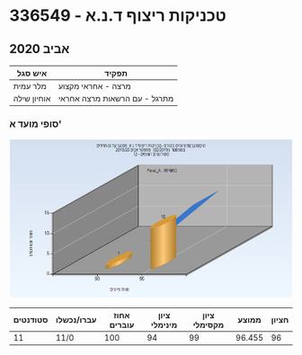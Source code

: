 # 336549 - טכניקות ריצוף ד.נ.א

## אביב 2020

| איש סגל | תפקיד |
| ---- | ---- |
| מלר עמית | מרצה - אחראי מקצוע |
| אוחיון שילה | מתרגל - עם הרשאות מרצה אחראי |

### סופי מועד א'

![201902 Final_A](201902/Final_A.png)

| סטודנטים | עברו/נכשלו | אחוז עוברים | ציון מינימלי | ציון מקסימלי | ממוצע | חציון |
| ---- | ---- | ---- | ---- | ---- | ---- | ---- |
| 11 | 11/0 | 100 | 94 | 99 | 96.455 | 96 |

